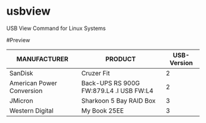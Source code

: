 # usbview
USB View Command for Linux Systems

#Preview

| MANUFACTURER              | PRODUCT                                 | USB-Version |
|---------------------------|-----------------------------------------|-------------|
| SanDisk                   | Cruzer Fit                              | 2           |
| American Power Conversion | Back-UPS RS 900G FW:879.L4 .I USB FW:L4 | 2           |
| JMicron                   | Sharkoon 5 Bay RAID Box                 | 3           |
| Western Digital           | My Book 25EE                            | 3           |
